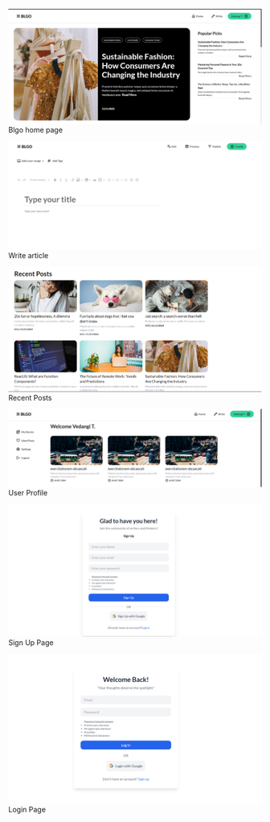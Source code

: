 ![Alt text](https://github.com/vedangithombare/Blog/blob/f849dd680163cf720c7ec554115a1069c2436cca/Blgo%20home%20page.png)
Blgo home page 


![Write article](https://github.com/vedangithombare/Blog/blob/f849dd680163cf720c7ec554115a1069c2436cca/article%20writing%20.png)
Write article

![Recent posts](https://github.com/vedangithombare/Blog/blob/f849dd680163cf720c7ec554115a1069c2436cca/recent%20posts.png)
Recent Posts

![User Profile](https://github.com/vedangithombare/Blog/blob/f849dd680163cf720c7ec554115a1069c2436cca/User%20profile.png)
User Profile

![SignUp page](https://github.com/vedangithombare/Blog/blob/fce48145562478b474b905bf4d980f1a72bedac1/SignUp.png)
Sign Up Page

![Login page](https://github.com/vedangithombare/Blog/blob/fce48145562478b474b905bf4d980f1a72bedac1/Log%20In.png)
Login Page
